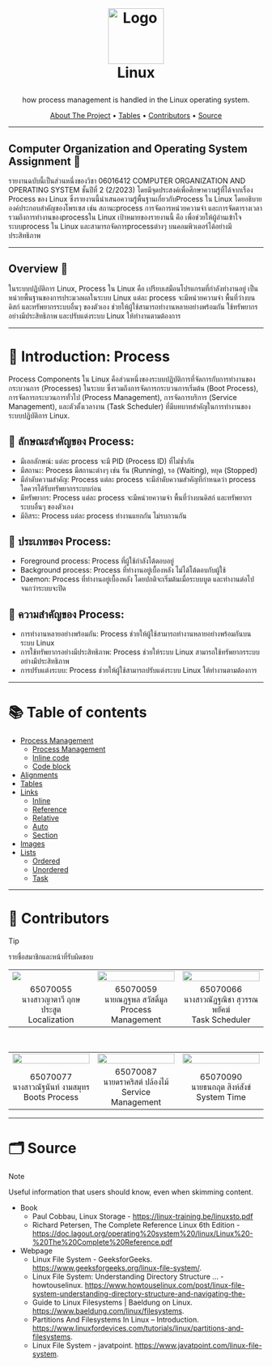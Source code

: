<!-- LOGO -->
<br />
<h1>
<p align="center">
  <img src="https://cdn-icons-png.flaticon.com/512/518/518713.png" alt="Logo" width="auto" height="110">
  <br>Linux
</h1>
  <p align="center">
    how process management is handled in the Linux operating system.
    <br />
    </p>
</p>
<p align="center">
  <a href="#about">About The Project</a> •
  <a href="#table">Tables</a> •
  <a href="#contributors">Contributors</a> •
  <a href="#source">Source</a>
</p>  

---

<a id="about"></a>
## Computer Organization and Operating System Assignment  :pushpin:
รายงานฉบับนี้เป็นส่วนหนึ่งของวิชา 06016412 COMPUTER ORGANIZATION AND OPERATING SYSTEM ชั้นปีที่ 2 (2/2023) โดยมีจุดประสงค์เพื่อศึกษาความรู้ที่ได้จากเรื่อง Process ของ Linux ซึ่งรายงานนี้นำเสนอความรู้พื้นฐานเกี่ยวกับProcess ใน Linux โดยอธิบายองค์ประกอบสำคัญของโพรเซส เช่น สถานะprocess การจัดการหน่วยความจำ และการจัดตารางเวลา รวมถึงการทำงานของprocessใน Linux เป้าหมายของรายงานนี้ คือ เพื่อช่วยให้ผู้อ่านเข้าใจระบบprocess ใน Linux และสามารถจัดการprocessต่างๆ บนคอมพิวเตอร์ได้อย่างมีประสิทธิภาพ

---

<a id="overview"></a>
## Overview :pushpin:
ในระบบปฏิบัติการ Linux,  Process ใน Linux คือ เปรียบเสมือนโปรแกรมที่กำลังทำงานอยู่ เป็นหน่วยพื้นฐานของการประมวลผลในระบบ Linux แต่ละ process จะมีหน่วยความจำ พื้นที่ว่างบนดิสก์ และทรัพยากรระบบอื่นๆ ของตัวเอง ช่วยให้ผู้ใช้สามารถทำงานหลายอย่างพร้อมกัน ใช้ทรัพยากรอย่างมีประสิทธิภาพ และปรับแต่งระบบ Linux ให้ทำงานตามต้องการ

---

<a id="introduction"></a>
# :round_pushpin: Introduction: Process
Process Components ใน Linux
คือส่วนหนึ่งของระบบปฏิบัติการที่จัดการกับการทำงานของกระบวนการ (Processes) ในระบบ ซึ่งรวมถึงการจัดการกระบวนการเริ่มต้น (Boot Process), การจัดการกระบวนการทั่วไป (Process Management), การจัดการบริการ (Service Management), และตัวตั้งเวลางาน (Task Scheduler) ที่มีบทบาทสำคัญในการทำงานของระบบปฏิบัติการ Linux.


## :paperclip: ลักษณะสำคัญของ Process:
- มีเอกลักษณ์: แต่ละ process จะมี PID (Process ID) ที่ไม่ซ้ำกัน
- มีสถานะ: Process มีสถานะต่างๆ เช่น รัน (Running), รอ (Waiting), หยุด (Stopped)
- มีลำดับความสำคัญ: Process แต่ละ process จะมีลำดับความสำคัญที่กำหนดว่า process ใดควรได้รับทรัพยากรระบบก่อน
- มีทรัพยากร: Process แต่ละ process จะมีหน่วยความจำ พื้นที่ว่างบนดิสก์ และทรัพยากรระบบอื่นๆ ของตัวเอง
- มีอิสระ: Process แต่ละ process ทำงานแยกกัน ไม่รบกวนกัน

## :paperclip: ประเภทของ Process:
- Foreground process: Process ที่ผู้ใช้กำลังโต้ตอบอยู่
- Background process: Process ที่ทำงานอยู่เบื้องหลัง ไม่ได้โต้ตอบกับผู้ใช้
- Daemon: Process ที่ทำงานอยู่เบื้องหลัง โดยปกติจะเริ่มต้นเมื่อระบบบูต และทำงานต่อไปจนกว่าระบบจะปิด

## :paperclip: ความสำคัญของ Process:
- การทำงานหลายอย่างพร้อมกัน: Process ช่วยให้ผู้ใช้สามารถทำงานหลายอย่างพร้อมกันบนระบบ Linux
- การใช้ทรัพยากรอย่างมีประสิทธิภาพ: Process ช่วยให้ระบบ Linux สามารถใช้ทรัพยากรระบบอย่างมีประสิทธิภาพ
- การปรับแต่งระบบ: Process ช่วยให้ผู้ใช้สามารถปรับแต่งระบบ Linux ให้ทำงานตามต้องการ


---

<a id="table"></a>
# :books: Table of contents

- <a href="059 l Process Management/README.md">Process Management</a>
	- <a href="059 l Process Management/#test">Process Management</a>
	* [Inline code](#inline-code)
	* [Code block](#code-block)
- [Alignments](#alignments)
- [Tables](#tables)
- [Links](#links)
	* [Inline](#inline)
	* [Reference](#reference)
	* [Relative](#relative)
	* [Auto](#auto)
	* [Section](#section)
- [Images](#images)
- [Lists](#lists)
	* [Ordered](#ordered)
	* [Unordered](#unordered)
	* [Task](#task)

---

<a id="contributors"></a>
# :briefcase: Contributors
> [!TIP]
> รายชื่อสมาชิกและหน้าที่รับผิดชอบ
>
><p align="center">
><table width="100%" gap="30px">
>    <tr gap="30px">
>      <td overflow="hidden" width="33%"><img src="https://github.com/MaledKhaoSan/Project-Comor/blob/main/assets/055.JPG?raw=true"/></td>
>      <td width="33%"><img src="https://github.com/MaledKhaoSan/Project-Comor/blob/main/assets/059.png?raw=true" width="100%"/></td>
>      <td width="33%"><img src="https://cdn-icons-png.flaticon.com/512/1077/1077114.png" width="100%"/></td>
>    </tr>
>    <tr>
>      <td align="center">65070055<br>นางสาวญาตาวี  ฤกษประสูต<br>Localization</td>
>      <td align="center">65070059<br>นายณฏฐพล สวัสดิ์มูล<br>Process Management</td>
>      <td align="center">65070066<br>นางสาวณัฏฐณิชา  สุวรรณพยัคฆ์<br>Task Scheduler</td>
>    </tr>
></table>
><br>
><table width="100%">
>    <tr>
>      <td width="33%"><img src="https://cdn-icons-png.flaticon.com/512/1077/1077114.png" width="100%"/></td>
>      <td width="33%"><img src="https://cdn-icons-png.flaticon.com/512/1077/1077114.png" width="100%"/></td>
>      <td width="33%"><img src="https://github.com/MaledKhaoSan/Project-Comor/blob/main/assets/090.jpg" width="100%"/></td>
>    </tr>
>    <tr>
>      <td align="center">65070077<br>นางสาวณัฐนันท์  งามสมุทร<br>Boots Process</td>
>      <td align="center">65070087<br>นายดราคริสต์  ปล้องไม้<br>Service Management</td>
>      <td align="center">65070090<br>นายธนกฤต  สิงห์สังข์<br>System Time</td>
>    </tr>
></table>
></p>

---

<a id="source"></a>
# :card_index_dividers: Source
> [!NOTE]
> Useful information that users should know, even when skimming content.
> - Book
>    - Paul Cobbau, Linux Storage - https://linux-training.be/linuxsto.pdf
>    - Richard Petersen, The Complete Reference Linux 6th Edition - https://doc.lagout.org/operating%20system%20/linux/Linux%20-%20The%20Complete%20Reference.pdf
> - Webpage
>    - Linux File System - GeeksforGeeks. https://www.geeksforgeeks.org/linux-file-system/.
>    - Linux File System: Understanding Directory Structure ... - howtouselinux. https://www.howtouselinux.com/post/linux-file-system-understanding-directory-structure-and-navigating-the-
>    - Guide to Linux Filesystems | Baeldung on Linux. https://www.baeldung.com/linux/filesystems.
>    - Partitions And Filesystems In Linux – Introduction. https://www.linuxfordevices.com/tutorials/linux/partitions-and-filesystems.
>    - Linux File System - javatpoint. https://www.javatpoint.com/linux-file-system.
